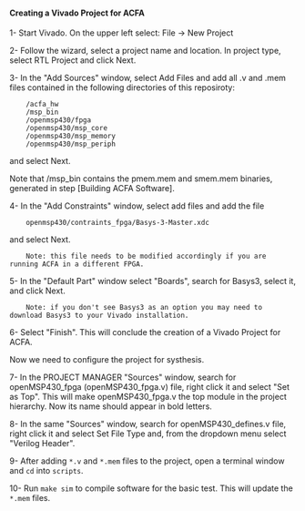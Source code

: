 #### Creating a Vivado Project for ACFA

1- Start Vivado. On the upper left select: File -> New Project

2- Follow the wizard, select a project name and location. In project type, select RTL Project and click Next.

3- In the "Add Sources" window, select Add Files and add all .v and .mem files contained in the following directories of this reposiroty:

        /acfa_hw
        /msp_bin
        /openmsp430/fpga
        /openmsp430/msp_core
        /openmsp430/msp_memory
        /openmsp430/msp_periph
       
and select Next.

Note that /msp_bin contains the pmem.mem and smem.mem binaries, generated in step [Building ACFA Software].

4- In the "Add Constraints" window, select add files and add the file

        openmsp430/contraints_fpga/Basys-3-Master.xdc

and select Next.

        Note: this file needs to be modified accordingly if you are running ACFA in a different FPGA.

5- In the "Default Part" window select "Boards", search for Basys3, select it, and click Next.

        Note: if you don't see Basys3 as an option you may need to download Basys3 to your Vivado installation.

6- Select "Finish". This will conclude the creation of a Vivado Project for ACFA.

Now we need to configure the project for systhesis.

7- In the PROJECT MANAGER "Sources" window, search for openMSP430_fpga (openMSP430_fpga.v) file, right click it and select "Set as Top".
This will make openMSP430_fpga.v the top module in the project hierarchy. Now its name should appear in bold letters.

8- In the same "Sources" window, search for openMSP430_defines.v file, right click it and select Set File Type and, from the dropdown menu select "Verilog Header".

9- After adding `*.v` and `*.mem` files to the project, open a terminal window and `cd` into `scripts`.

10- Run `make sim` to compile software for the basic test. This will update the `*.mem` files.